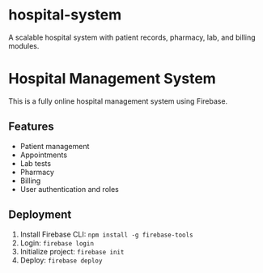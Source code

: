# hospital-system
A scalable hospital system with patient records, pharmacy, lab, and billing modules.
# Hospital Management System

This is a fully online hospital management system using Firebase.

## Features
- Patient management
- Appointments
- Lab tests
- Pharmacy
- Billing
- User authentication and roles

## Deployment
1. Install Firebase CLI: `npm install -g firebase-tools`
2. Login: `firebase login`
3. Initialize project: `firebase init`
4. Deploy: `firebase deploy`
